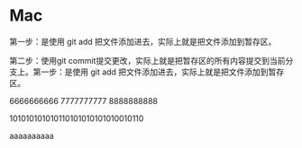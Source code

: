 # Mac

第一步：是使用 git add 把文件添加进去，实际上就是把文件添加到暂存区。

第二步：使用git commit提交更改，实际上就是把暂存区的所有内容提交到当前分支上。第一步：是使用 git add 把文件添加进去，实际上就是把文件添加到暂存区。


6666666666
7777777777
8888888888

101010101010110101010101010010110

aaaaaaaaaa

